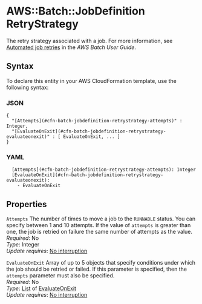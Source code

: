 # AWS::Batch::JobDefinition RetryStrategy<a name="aws-properties-batch-jobdefinition-retrystrategy"></a>

The retry strategy associated with a job\. For more information, see [Automated job retries](https://docs.aws.amazon.com/batch/latest/userguide/job_retries.html) in the *AWS Batch User Guide*\.

## Syntax<a name="aws-properties-batch-jobdefinition-retrystrategy-syntax"></a>

To declare this entity in your AWS CloudFormation template, use the following syntax:

### JSON<a name="aws-properties-batch-jobdefinition-retrystrategy-syntax.json"></a>

```
{
  "[Attempts](#cfn-batch-jobdefinition-retrystrategy-attempts)" : Integer,
  "[EvaluateOnExit](#cfn-batch-jobdefinition-retrystrategy-evaluateonexit)" : [ EvaluateOnExit, ... ]
}
```

### YAML<a name="aws-properties-batch-jobdefinition-retrystrategy-syntax.yaml"></a>

```
  [Attempts](#cfn-batch-jobdefinition-retrystrategy-attempts): Integer
  [EvaluateOnExit](#cfn-batch-jobdefinition-retrystrategy-evaluateonexit): 
    - EvaluateOnExit
```

## Properties<a name="aws-properties-batch-jobdefinition-retrystrategy-properties"></a>

`Attempts`  <a name="cfn-batch-jobdefinition-retrystrategy-attempts"></a>
The number of times to move a job to the `RUNNABLE` status\. You can specify between 1 and 10 attempts\. If the value of `attempts` is greater than one, the job is retried on failure the same number of attempts as the value\.  
*Required*: No  
*Type*: Integer  
*Update requires*: [No interruption](https://docs.aws.amazon.com/AWSCloudFormation/latest/UserGuide/using-cfn-updating-stacks-update-behaviors.html#update-no-interrupt)

`EvaluateOnExit`  <a name="cfn-batch-jobdefinition-retrystrategy-evaluateonexit"></a>
Array of up to 5 objects that specify conditions under which the job should be retried or failed\. If this parameter is specified, then the `attempts` parameter must also be specified\.  
*Required*: No  
*Type*: [List](aws-properties-batch-jobdefinition-evaluateonexit.md) of [EvaluateOnExit](aws-properties-batch-jobdefinition-evaluateonexit.md)  
*Update requires*: [No interruption](https://docs.aws.amazon.com/AWSCloudFormation/latest/UserGuide/using-cfn-updating-stacks-update-behaviors.html#update-no-interrupt)